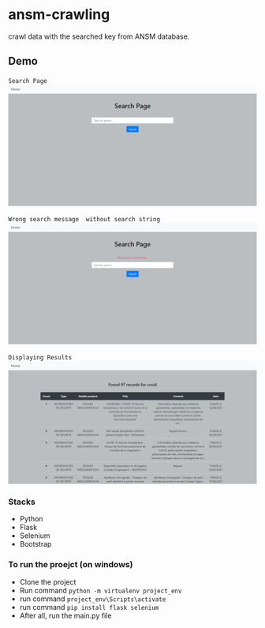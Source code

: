 # ansm-crawling

crawl data with the searched key from ANSM database.

## Demo

`Search Page`
![Image](./imgs/searchPage.png)

`Wrong search message  without search string`
![Image](./imgs/emptyMessage.png)


`Displaying Results`
![Image](./imgs/displayResults.png)


### Stacks

* Python
* Flask 
* Selenium
* Bootstrap 

### To run the proejct (on windows)

* Clone the project
* Run command `python -m virtualenv project_env`
* run command `project_env\Scripts\activate`
* run command `pip install flask selenium`
* After all, run the main.py file 
